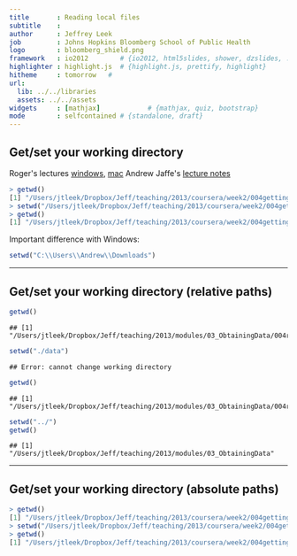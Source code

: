 ```yaml
---
title       : Reading local files
subtitle    : 
author      : Jeffrey Leek 
job         : Johns Hopkins Bloomberg School of Public Health
logo        : bloomberg_shield.png
framework   : io2012        # {io2012, html5slides, shower, dzslides, ...}
highlighter : highlight.js  # {highlight.js, prettify, highlight}
hitheme     : tomorrow   # 
url:
  lib: ../../libraries
  assets: ../../assets
widgets     : [mathjax]            # {mathjax, quiz, bootstrap}
mode        : selfcontained # {standalone, draft}
---
```


## Get/set your working directory

Roger's lectures [windows](http://www.youtube.com/watch?v=XBcvH1BpIBo&list=PLjTlxb-wKvXNSDfcKPFH2gzHGyjpeCZmJ&index=2), [mac](http://www.youtube.com/watch?v=8xT3hmJQskU&list=PLjTlxb-wKvXNSDfcKPFH2gzHGyjpeCZmJ&index=1)
Andrew Jaffe's [lecture notes](https://dl.dropbox.com/u/7710864/courseraPublic/otherResources/lecture1/index.html)

```r
> getwd()
[1] "/Users/jtleek/Dropbox/Jeff/teaching/2013/coursera/week2/004gettingData1"
> setwd("/Users/jtleek/Dropbox/Jeff/teaching/2013/coursera/week2/004gettingData1/data")
> getwd()
[1] "/Users/jtleek/Dropbox/Jeff/teaching/2013/coursera/week2/004gettingData1/data"
```

Important difference with Windows: 


```r
setwd("C:\\Users\\Andrew\\Downloads")
```



---

## Get/set your working directory (relative paths)


```r
getwd()
```

```
## [1] "/Users/jtleek/Dropbox/Jeff/teaching/2013/modules/03_ObtainingData/004readingLocalFiles"
```

```r
setwd("./data")
```

```
## Error: cannot change working directory
```

```r
getwd()
```

```
## [1] "/Users/jtleek/Dropbox/Jeff/teaching/2013/modules/03_ObtainingData/004readingLocalFiles"
```

```r
setwd("../")
getwd()
```

```
## [1] "/Users/jtleek/Dropbox/Jeff/teaching/2013/modules/03_ObtainingData"
```



---

## Get/set your working directory (absolute paths)

```r
> getwd()
[1] "/Users/jtleek/Dropbox/Jeff/teaching/2013/coursera/week2/004gettingData1"
> setwd("/Users/jtleek/Dropbox/Jeff/teaching/2013/coursera/week2/004gettingData1/data")
> getwd()
[1] "/Users/jtleek/Dropbox/Jeff/teaching/2013/coursera/week2/004gettingData1/data"
```

